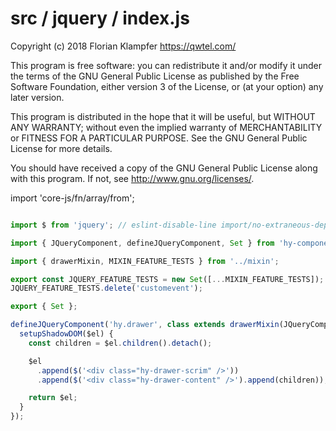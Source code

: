 # src / jquery / index.js
Copyright (c) 2018 Florian Klampfer <https://qwtel.com/>

This program is free software: you can redistribute it and/or modify
it under the terms of the GNU General Public License as published by
the Free Software Foundation, either version 3 of the License, or
(at your option) any later version.

This program is distributed in the hope that it will be useful,
but WITHOUT ANY WARRANTY; without even the implied warranty of
MERCHANTABILITY or FITNESS FOR A PARTICULAR PURPOSE.  See the
GNU General Public License for more details.

You should have received a copy of the GNU General Public License
along with this program.  If not, see <http://www.gnu.org/licenses/>.

import 'core-js/fn/array/from';


```js

import $ from 'jquery'; // eslint-disable-line import/no-extraneous-dependencies

import { JQueryComponent, defineJQueryComponent, Set } from 'hy-component/esm/define-jquery-component';

import { drawerMixin, MIXIN_FEATURE_TESTS } from '../mixin';

export const JQUERY_FEATURE_TESTS = new Set([...MIXIN_FEATURE_TESTS]);
JQUERY_FEATURE_TESTS.delete('customevent');

export { Set };

defineJQueryComponent('hy.drawer', class extends drawerMixin(JQueryComponent) {
  setupShadowDOM($el) {
    const children = $el.children().detach();

    $el
      .append($('<div class="hy-drawer-scrim" />'))
      .append($('<div class="hy-drawer-content" />').append(children));

    return $el;
  }
});
```


